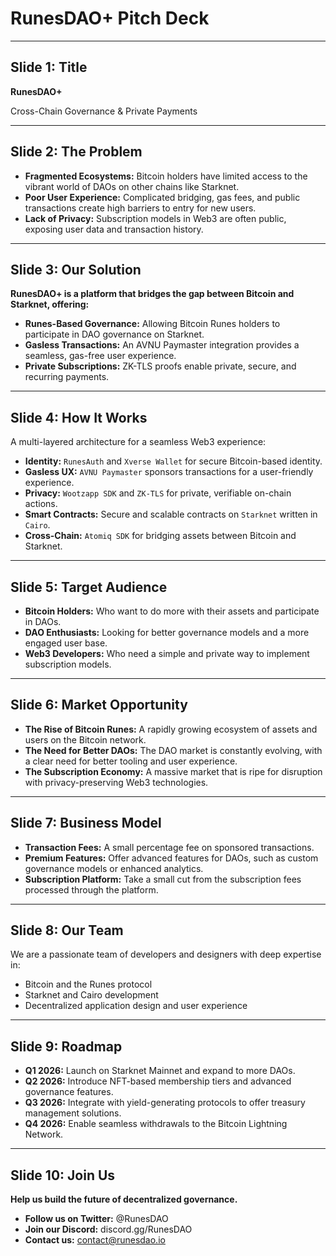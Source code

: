 # RunesDAO+ Pitch Deck

---

## Slide 1: Title

**RunesDAO+**

Cross-Chain Governance & Private Payments

---

## Slide 2: The Problem

*   **Fragmented Ecosystems:** Bitcoin holders have limited access to the vibrant world of DAOs on other chains like Starknet.
*   **Poor User Experience:** Complicated bridging, gas fees, and public transactions create high barriers to entry for new users.
*   **Lack of Privacy:** Subscription models in Web3 are often public, exposing user data and transaction history.

---

## Slide 3: Our Solution

**RunesDAO+ is a platform that bridges the gap between Bitcoin and Starknet, offering:**

*   **Runes-Based Governance:** Allowing Bitcoin Runes holders to participate in DAO governance on Starknet.
*   **Gasless Transactions:** An AVNU Paymaster integration provides a seamless, gas-free user experience.
*   **Private Subscriptions:** ZK-TLS proofs enable private, secure, and recurring payments.

---

## Slide 4: How It Works

A multi-layered architecture for a seamless Web3 experience:

*   **Identity:** `RunesAuth` and `Xverse Wallet` for secure Bitcoin-based identity.
*   **Gasless UX:** `AVNU Paymaster` sponsors transactions for a user-friendly experience.
*   **Privacy:** `Wootzapp SDK` and `ZK-TLS` for private, verifiable on-chain actions.
*   **Smart Contracts:** Secure and scalable contracts on `Starknet` written in `Cairo`.
*   **Cross-Chain:** `Atomiq SDK` for bridging assets between Bitcoin and Starknet.

---

## Slide 5: Target Audience

*   **Bitcoin Holders:** Who want to do more with their assets and participate in DAOs.
*   **DAO Enthusiasts:** Looking for better governance models and a more engaged user base.
*   **Web3 Developers:** Who need a simple and private way to implement subscription models.

---

## Slide 6: Market Opportunity

*   **The Rise of Bitcoin Runes:** A rapidly growing ecosystem of assets and users on the Bitcoin network.
*   **The Need for Better DAOs:** The DAO market is constantly evolving, with a clear need for better tooling and user experience.
*   **The Subscription Economy:** A massive market that is ripe for disruption with privacy-preserving Web3 technologies.

---

## Slide 7: Business Model

*   **Transaction Fees:** A small percentage fee on sponsored transactions.
*   **Premium Features:** Offer advanced features for DAOs, such as custom governance models or enhanced analytics.
*   **Subscription Platform:** Take a small cut from the subscription fees processed through the platform.

---

## Slide 8: Our Team

We are a passionate team of developers and designers with deep expertise in:

*   Bitcoin and the Runes protocol
*   Starknet and Cairo development
*   Decentralized application design and user experience

---

## Slide 9: Roadmap

*   **Q1 2026:** Launch on Starknet Mainnet and expand to more DAOs.
*   **Q2 2026:** Introduce NFT-based membership tiers and advanced governance features.
*   **Q3 2026:** Integrate with yield-generating protocols to offer treasury management solutions.
*   **Q4 2026:** Enable seamless withdrawals to the Bitcoin Lightning Network.

---

## Slide 10: Join Us

**Help us build the future of decentralized governance.**

*   **Follow us on Twitter:** @RunesDAO
*   **Join our Discord:** discord.gg/RunesDAO
*   **Contact us:** contact@runesdao.io
